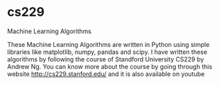 # cs229
Machine Learning Algorithms


These Machine Learning Algorithms are written in Python using simple libraries like matplotlib, numpy, pandas and scipy.
I have written these algorithms by following the course of Standford University CS229 by Andrew Ng.
You can know more about the course by going through this website http://cs229.stanford.edu/ and it is also available on youtube

 
